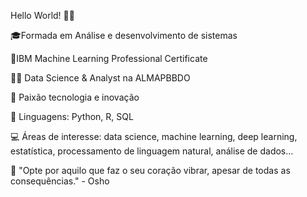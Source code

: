 

Hello World! 👩‍💻

🎓Formada em Análise e desenvolvimento de sistemas

🤖IBM Machine Learning Professional Certificate

👩‍💻 Data Science & Analyst na ALMAPBBDO

🧠 Paixão tecnologia e inovação

👅 Linguagens: Python, R, SQL

💻 Áreas de interesse: data science, machine learning, deep learning, estatística, processamento de linguagem natural, análise de dados...


💭 "Opte por aquilo que faz o seu coração vibrar, apesar de todas as consequências." - Osho
